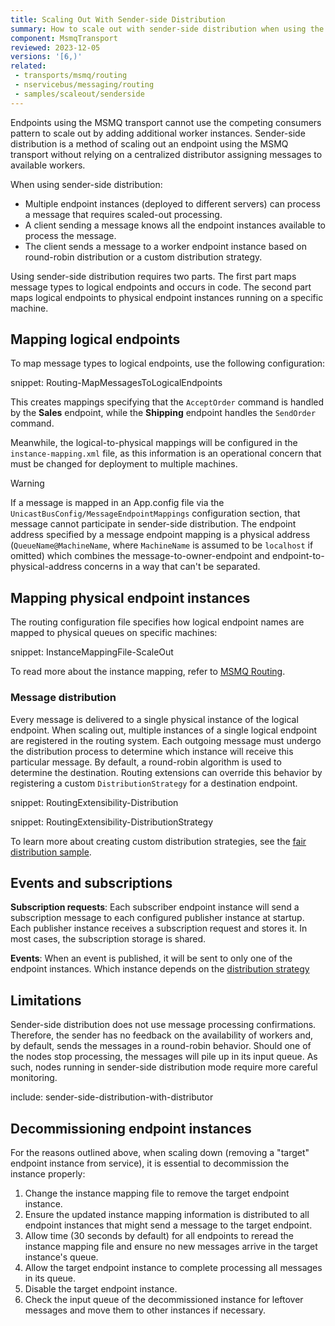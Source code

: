 ```yaml
---
title: Scaling Out With Sender-side Distribution
summary: How to scale out with sender-side distribution when using the MSMQ transport
component: MsmqTransport
reviewed: 2023-12-05
versions: '[6,)'
related:
 - transports/msmq/routing
 - nservicebus/messaging/routing
 - samples/scaleout/senderside
---
```


Endpoints using the MSMQ transport cannot use the competing consumers pattern to scale out by adding additional worker instances. Sender-side distribution is a method of scaling out an endpoint using the MSMQ transport without relying on a centralized distributor assigning messages to available workers.

When using sender-side distribution:

 * Multiple endpoint instances (deployed to different servers) can process a message that requires scaled-out processing.
 * A client sending a message knows all the endpoint instances available to process the message.
 * The client sends a message to a worker endpoint instance based on round-robin distribution or a custom distribution strategy.

Using sender-side distribution requires two parts. The first part maps message types to logical endpoints and occurs in code. The second part maps logical endpoints to physical endpoint instances running on a specific machine.

## Mapping logical endpoints

To map message types to logical endpoints, use the following configuration:

snippet: Routing-MapMessagesToLogicalEndpoints

This creates mappings specifying that the `AcceptOrder` command is handled by the **Sales** endpoint, while the **Shipping** endpoint handles the `SendOrder` command.

Meanwhile, the logical-to-physical mappings will be configured in the `instance-mapping.xml` file, as this information is an operational concern that must be changed for deployment to multiple machines.

> [!WARNING]
> If a message is mapped in an App.config file via the `UnicastBusConfig/MessageEndpointMappings` configuration section, that message cannot participate in sender-side distribution. The endpoint address specified by a message endpoint mapping is a physical address (`QueueName@MachineName`, where `MachineName` is assumed to be `localhost` if omitted) which combines the message-to-owner-endpoint and endpoint-to-physical-address concerns in a way that can't be separated.

## Mapping physical endpoint instances

The routing configuration file specifies how logical endpoint names are mapped to physical queues on specific machines:

snippet: InstanceMappingFile-ScaleOut

To read more about the instance mapping, refer to [MSMQ Routing](/transports/msmq/routing.md).

### Message distribution

Every message is delivered to a single physical instance of the logical endpoint. When scaling out, multiple instances of a single logical endpoint are registered in the routing system. Each outgoing message must undergo the distribution process to determine which instance will receive this particular message. By default, a round-robin algorithm is used to determine the destination. Routing extensions can override this behavior by registering a custom `DistributionStrategy` for a destination endpoint.

snippet: RoutingExtensibility-Distribution

snippet: RoutingExtensibility-DistributionStrategy

To learn more about creating custom distribution strategies, see the [fair distribution sample](/samples/routing/fair-distribution/).

## Events and subscriptions

**Subscription requests**: Each subscriber endpoint instance will send a subscription message to each configured publisher instance at startup. Each publisher instance receives a subscription request and stores it. In most cases, the subscription storage is shared.

**Events**: When an event is published, it will be sent to only one of the endpoint instances. Which instance depends on the [distribution strategy](#mapping-physical-endpoint-instances-message-distribution)

## Limitations

Sender-side distribution does not use message processing confirmations. Therefore, the sender has no feedback on the availability of workers and, by default, sends the messages in a round-robin behavior. Should one of the nodes stop processing, the messages will pile up in its input queue. As such, nodes running in sender-side distribution mode require more careful monitoring.

include: sender-side-distribution-with-distributor

## Decommissioning endpoint instances

For the reasons outlined above, when scaling down (removing a "target" endpoint instance from service), it is essential to decommission the instance properly:

 1. Change the instance mapping file to remove the target endpoint instance.
 1. Ensure the updated instance mapping information is distributed to all endpoint instances that might send a message to the target endpoint.
 1. Allow time (30 seconds by default) for all endpoints to reread the instance mapping file and ensure no new messages arrive in the target instance's queue.
 1. Allow the target endpoint instance to complete processing all messages in its queue.
 1. Disable the target endpoint instance.
 1. Check the input queue of the decommissioned instance for leftover messages and move them to other instances if necessary.
